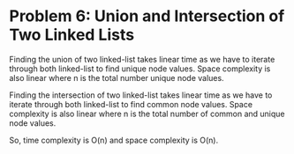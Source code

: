 # Problem 6: Union and Intersection of Two Linked Lists

Finding the union of two linked-list takes linear time as we have to iterate through both linked-list to find unique node values. Space complexity is also linear where n is the total number unique node values.

Finding the intersection of two linked-list takes linear time as we have to iterate through both linked-list to find common node values. Space complexity is also linear where n is the total number of common and unique node values.

So, time complexity is O(n) and space complexity is O(n).
